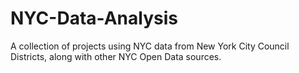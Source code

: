 # NYC-Data-Analysis
A collection of projects using NYC data from New York City Council Districts, along with other NYC Open Data sources.


